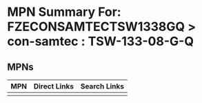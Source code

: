 



# MPN Summary For: FZECONSAMTECTSW1338GQ > con-samtec : TSW-133-08-G-Q

## MPNs
  

|MPN|Direct Links|Search Links|
| :--- | :--- | :--- |
||||
